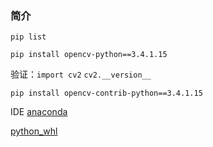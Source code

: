 ### 简介  
`pip list`

`pip install opencv-python==3.4.1.15`

验证：`import cv2`
`cv2.__version__`

`pip install opencv-contrib-python==3.4.1.15`

IDE [anaconda](https://www.anaconda.com/distribution/)

[python_whl](https://www.lfd.uci.edu/~gohlke/pythonlibs/#opencv)
